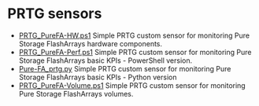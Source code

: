 # PRTG sensors

* [PRTG_PureFA-HW.ps1](PRTG_PureFA-HW.ps1) Simple PRTG custom sensor for monitoring Pure Storage FlashArrays hardware components.
* [PRTG_PureFA-Perf.ps1](PRTG_PureFA-Perf.ps1) Simple PRTG custom sensor for monitoring Pure Storage FlashArrays basic KPIs - PowerShell version.
* [Pure-FA_prtg.py](Pure-FA_prtg.py) Simple PRTG custom sensor for monitoring Pure Storage FlashArrays basic KPIs - Python version
* [PRTG_PureFA-Volume.ps1](PRTG_PureFA-Volume.ps1) Simple PRTG custom sensor for monitoring Pure Storage FlashArrays volumes.
